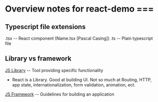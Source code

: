 # Overview notes for react-demo ===

## Typescript file extensions

.tsx -- React component (Name.tsx [Pascal Casing])
.ts -- Plain typescript file

## Library vs framework

<ins>JS Library</ins> -- Tool providing specific functionality

- React is a Library. Good at building UI. Not so much at Routing, HTTP, app state, internationalization, form validation, animation, ect.

<ins>JS Framework</ins> -- Guidelines for building an application
